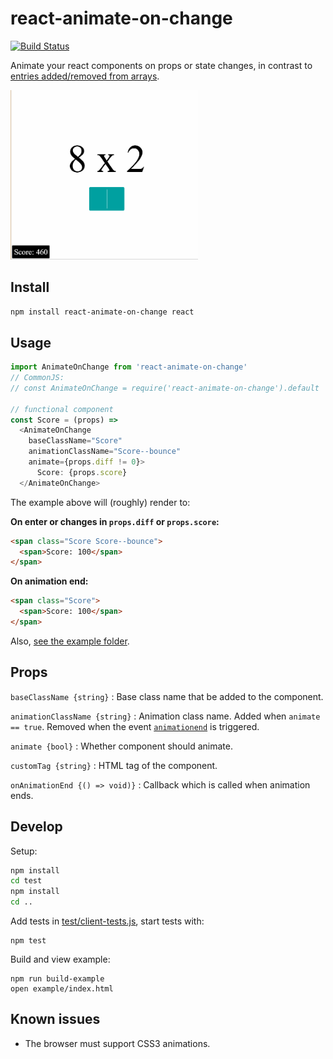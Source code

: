 # react-animate-on-change

[![Build Status](https://travis-ci.org/arve0/react-animate-on-change.svg?branch=master)](https://travis-ci.org/arve0/react-animate-on-change)

Animate your react components on props or state changes, in contrast to [entries added/removed from arrays](https://facebook.github.io/react/docs/animation.html).

<img src="demo.gif" width="300">

## Install
```sh
npm install react-animate-on-change react
```

## Usage
```js
import AnimateOnChange from 'react-animate-on-change'
// CommonJS:
// const AnimateOnChange = require('react-animate-on-change').default

// functional component
const Score = (props) =>
  <AnimateOnChange
    baseClassName="Score"
    animationClassName="Score--bounce"
    animate={props.diff != 0}>
      Score: {props.score}
  </AnimateOnChange>
```

The example above will (roughly) render to:

**On enter or changes in `props.diff` or `props.score`:**
```html
<span class="Score Score--bounce">
  <span>Score: 100</span>
</span>
```

**On animation end:**
```html
<span class="Score">
  <span>Score: 100</span>
</span>
```

Also, [see the example folder](example).

## Props
`baseClassName {string}` : Base class name that be added to the component.

`animationClassName {string}` : Animation class name. Added when `animate == true`. Removed when the event [`animationend`](http://www.w3.org/TR/css3-animations/#animationend) is triggered.

`animate {bool}` : Whether component should animate.

`customTag {string}` : HTML tag of the component.

`onAnimationEnd {() => void)}` : Callback which is called when animation ends.

## Develop
Setup:
```sh
npm install
cd test
npm install
cd ..
```

Add tests in [test/client-tests.js](client-tests.js), start tests with:
```
npm test
```

Build and view example:
```
npm run build-example
open example/index.html
```

## Known issues
- The browser must support CSS3 animations.
